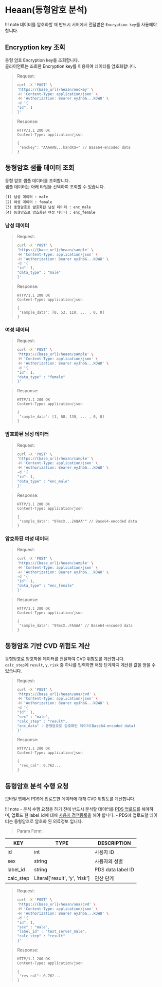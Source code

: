 # Heaan(동형암호 분석)

!!! note
    데이터를 암호화할 때 반드시 서버에서 전달받은 `Encryption key`를 사용해야합니다.

## Encryption key 조회

동형 암호 Encryption key를 조회합니다.  
클라이언트는 조회한 Encryption key를 이용하여 데이터를 암호화합니다.

> Request:
>
> ```bash
> curl -X 'POST' \
> 'https://{base_url}/heaan/enckey' \
> -H 'Content-Type: application/json' \
> -H 'Authorization: Bearer eyJhbG...kDW8' \
> -d '{
> "id": 1
> }'
> ```

> Response:
>
> ```http
> HTTP/1.1 200 OK
> Content-Type: application/json
>
> {
>  "enckey": "AAAAAN...kandKQ=" // Base64-encoded data
> }
>
> ```

## 동형암호 샘플 데이터 조회

동형 암호 샘플 데이터를 조회합니다.  
샘플 데이터는 아래 타입을 선택하여 조회할 수 있습니다.

    (1) 남성 데이터 : male
    (2) 여성 데이터 : female
    (3) 동형암호로 암호화된 남성 데이터 : enc_male
    (4) 동형암호로 암호화된 여성 데이터 : enc_female

### 남성 데이터

> Request:
>
> ```bash
> curl -X 'POST' \
> 'https://{base_url}/heaan/sample' \
> -H 'Content-Type: application/json' \
> -H 'Authorization: Bearer eyJhbG...kDW8' \
> -d '{
> "id": 1,
> "data_type" : "male"
> }'
> ```

> Response:
>
> ```http
> HTTP/1.1 200 OK
> Content-Type: application/json
>
> {
>  "sample_data": [0, 53, 110, ... , 0, 0]
> }
>
> ```

### 여성 데이터

> Request:
>
> ```bash
> curl -X 'POST' \
> 'https://{base_url}/heaan/sample' \
> -H 'Content-Type: application/json' \
> -H 'Authorization: Bearer eyJhbG...kDW8' \
> -d '{
> "id": 1,
> "data_type" : "female"
> }'
> ```

> Response:
>
> ```http
> HTTP/1.1 200 OK
> Content-Type: application/json
>
> {
>  "sample_data": [1, 68, 130, ... , 0, 0]
> }
>
> ```

### 암호화된 남성 데이터

> Request:
>
> ```bash
> curl -X 'POST' \
> 'https://{base_url}/heaan/sample' \
> -H 'Content-Type: application/json' \
> -H 'Authorization: Bearer eyJhbG...kDW8' \
> -d '{
> "id": 1,
> "data_type" : "enc_male"
> }'
> ```

> Response:
>
> ```http
> HTTP/1.1 200 OK
> Content-Type: application/json
>
> {
>  "sample_data": "07mcX...2AQAA"" // Base64-encoded data
> }
>
> ```

### 암호화된 여성 데이터

> Request:
>
> ```bash
> curl -X 'POST' \
> 'https://{base_url}/heaan/sample' \
> -H 'Content-Type: application/json' \
> -H 'Authorization: Bearer eyJhbG...kDW8' \
> -d '{
> "id": 1,
> "data_type" : "enc_female"
> }'
> ```

> Response:
>
> ```http
> HTTP/1.1 200 OK
> Content-Type: application/json
>
> {
>  "sample_data": "07mcX..FAAAA" // Base64-encoded data
> }
>
> ```

## 동형암호 기반 CVD 위험도 계산

동형암호로 암호화된 데이터를 전달하여 CVD 위험도를 계산합니다.  
`calc_step`에 `result`, `y`, `risk` 중 하나를 입력하면 해당 단계까지 계산된 값을 얻을 수 있습니다.

> Request:
>
> ```bash
> curl -X 'POST' \
> 'https://{base_url}/heaan/ana/cvd' \
> -H 'Content-Type: application/json' \
> -H 'Authorization: Bearer eyJhbG...kDW8' \
> -d '{
> "id": 1,
> "sex" : "male",
> "calc_step" : "result",
> "enc_data" : 동형암호로 암호화된 데이터(Base64-encoded data)
> }'
> ```

> Response:
>
> ```http
> HTTP/1.1 200 OK
> Content-Type: application/json
>
> {
>  "res_cal": 0.762...
> }
>
> ```


## 동형암호 분석 수행 요청

모바일 앱에서 PDS에 업로드한 데이터에 대해 CVD 위험도를 계산합니다.  

!!! note
    - 분석 수행 요청을 하기 전에 반드시 분석할 데이터를 [PDS 업로드](./parameta/parameta_pds.md/#data-upload)를 해야하며, 업로드 한 label_id에 대해 [사용자 정책등록](./parameta/parameta_pds.md/#add-policy)을 해야 합니다.
    - PDS에 업로드할 데이터는 동형암호로 암호화 된 의료정보 입니다.

> Param Form:

| KEY       | TYPE   | DESCRIPTION          |
| --------- | ------ | -------------------- |
| id     | int | 사용자 ID |
| sex | string    | 사용자의 성별     |
| label_id | string | PDS data label ID |
| calc_step | Literal['result', 'y', 'risk']| 연산 단계 |



> Request:
>
> ```bash
> curl -X 'POST' \
> 'https://{base_url}/heaan/ana/cvd' \
> -H 'Content-Type: application/json' \
> -H 'Authorization: Bearer eyJhbG...kDW8' \
> -d '{
> "id": 1,
> "sex" : "male",
> "label_id" : "test_server_male",
> "calc_step" : "result"
> }'
> ```

> Response:
>
> ```http
> HTTP/1.1 200 OK
> Content-Type: application/json
>
> {
>  "res_cal": 0.762...
> }
>
> ```


<br />
